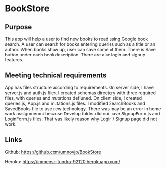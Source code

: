 # BookStore
## Purpose
This app will help a user to find new books to read using Google book search. A user can search for books entering queries such as a title or an author. When books show up, user can save some of them. There is Save button under each book description. There are also login and signup features. 
## Meeting technical requirements
App has files structure according to requirements. On server side, I have server.js and auth.js files. I created schemas directory with three required files, with queries and mutations defiuned. On client side, I created queries.js, App.js and mutations.js files. I modified SearchBooks and SavedBooks file to use new technology. There was may be an error in home work assignmenmt because Develop folder did not have SignupForm.js and LoginForm.js files. That was likely reason why Login / Signup page did not work. 

## Links
Github: https://github.com/umnovjp/BookStore

Heroku: https://immense-tundra-92120.herokuapp.com/

